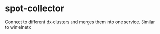 # spot-collector
Connect to different dx-clusters and merges them into one service. Similar to wintelnetx
